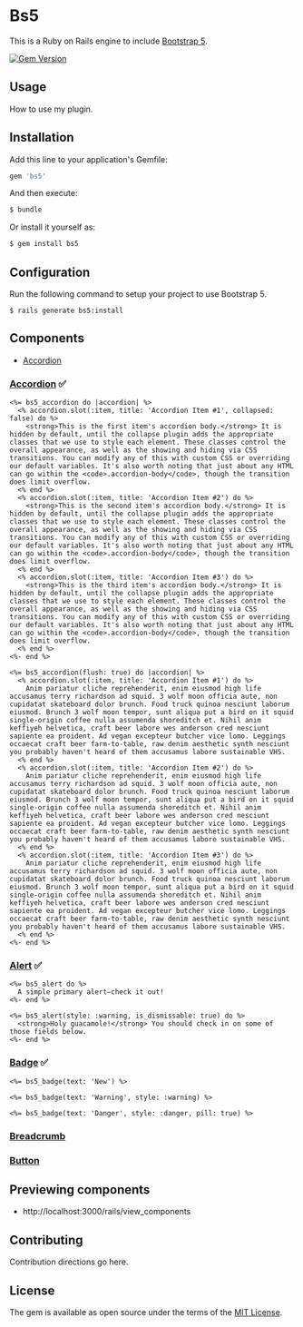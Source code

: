 # Bs5

This is a Ruby on Rails engine to include [Bootstrap 5](https://v5.getbootstrap.com/).

[![Gem Version](https://badge.fury.io/rb/bs5.svg)](https://badge.fury.io/rb/bs5)

## Usage

How to use my plugin.

## Installation

Add this line to your application's Gemfile:

```ruby
gem 'bs5'
```

And then execute:

```bash
$ bundle
```

Or install it yourself as:

```bash
$ gem install bs5
```

## Configuration

Run the following command to setup your project to use Bootstrap 5.

    $ rails generate bs5:install

## Components

- [Accordion](#accordion-)


### [Accordion](https://v5.getbootstrap.com/docs/5.0/components/accordion/) ✅

```
<%= bs5_accordion do |accordion| %>
  <% accordion.slot(:item, title: 'Accordion Item #1', collapsed: false) do %>
    <strong>This is the first item's accordion body.</strong> It is hidden by default, until the collapse plugin adds the appropriate classes that we use to style each element. These classes control the overall appearance, as well as the showing and hiding via CSS transitions. You can modify any of this with custom CSS or overriding our default variables. It's also worth noting that just about any HTML can go within the <code>.accordion-body</code>, though the transition does limit overflow.
  <% end %>
  <% accordion.slot(:item, title: 'Accordion Item #2') do %>
    <strong>This is the second item's accordion body.</strong> It is hidden by default, until the collapse plugin adds the appropriate classes that we use to style each element. These classes control the overall appearance, as well as the showing and hiding via CSS transitions. You can modify any of this with custom CSS or overriding our default variables. It's also worth noting that just about any HTML can go within the <code>.accordion-body</code>, though the transition does limit overflow.
  <% end %>
  <% accordion.slot(:item, title: 'Accordion Item #3') do %>
    <strong>This is the third item's accordion body.</strong> It is hidden by default, until the collapse plugin adds the appropriate classes that we use to style each element. These classes control the overall appearance, as well as the showing and hiding via CSS transitions. You can modify any of this with custom CSS or overriding our default variables. It's also worth noting that just about any HTML can go within the <code>.accordion-body</code>, though the transition does limit overflow.
  <% end %>
<%- end %>
```

```
<%= bs5_accordion(flush: true) do |accordion| %>
  <% accordion.slot(:item, title: 'Accordion Item #1') do %>
    Anim pariatur cliche reprehenderit, enim eiusmod high life accusamus terry richardson ad squid. 3 wolf moon officia aute, non cupidatat skateboard dolor brunch. Food truck quinoa nesciunt laborum eiusmod. Brunch 3 wolf moon tempor, sunt aliqua put a bird on it squid single-origin coffee nulla assumenda shoreditch et. Nihil anim keffiyeh helvetica, craft beer labore wes anderson cred nesciunt sapiente ea proident. Ad vegan excepteur butcher vice lomo. Leggings occaecat craft beer farm-to-table, raw denim aesthetic synth nesciunt you probably haven't heard of them accusamus labore sustainable VHS.
  <% end %>
  <% accordion.slot(:item, title: 'Accordion Item #2') do %>
    Anim pariatur cliche reprehenderit, enim eiusmod high life accusamus terry richardson ad squid. 3 wolf moon officia aute, non cupidatat skateboard dolor brunch. Food truck quinoa nesciunt laborum eiusmod. Brunch 3 wolf moon tempor, sunt aliqua put a bird on it squid single-origin coffee nulla assumenda shoreditch et. Nihil anim keffiyeh helvetica, craft beer labore wes anderson cred nesciunt sapiente ea proident. Ad vegan excepteur butcher vice lomo. Leggings occaecat craft beer farm-to-table, raw denim aesthetic synth nesciunt you probably haven't heard of them accusamus labore sustainable VHS.
  <% end %>
  <% accordion.slot(:item, title: 'Accordion Item #3') do %>
    Anim pariatur cliche reprehenderit, enim eiusmod high life accusamus terry richardson ad squid. 3 wolf moon officia aute, non cupidatat skateboard dolor brunch. Food truck quinoa nesciunt laborum eiusmod. Brunch 3 wolf moon tempor, sunt aliqua put a bird on it squid single-origin coffee nulla assumenda shoreditch et. Nihil anim keffiyeh helvetica, craft beer labore wes anderson cred nesciunt sapiente ea proident. Ad vegan excepteur butcher vice lomo. Leggings occaecat craft beer farm-to-table, raw denim aesthetic synth nesciunt you probably haven't heard of them accusamus labore sustainable VHS.
  <% end %>
<%- end %>
```

### [Alert](https://v5.getbootstrap.com/docs/5.0/components/alerts/) ✅

```
<%= bs5_alert do %>
  A simple primary alert—check it out!
<%- end %>
```

```
<%= bs5_alert(style: :warning, is_dismissable: true) do %>
  <strong>Holy guacamole!</strong> You should check in on some of those fields below.
<%- end %>
```

### [Badge](https://v5.getbootstrap.com/docs/5.0/components/badge/) ✅

```
<%= bs5_badge(text: 'New') %>
```

```
<%= bs5_badge(text: 'Warning', style: :warning) %>
```

```
<%= bs5_badge(text: 'Danger', style: :danger, pill: true) %>
```


### [Breadcrumb](https://v5.getbootstrap.com/docs/5.0/components/breadcrumb/)

### [Button](https://v5.getbootstrap.com/docs/5.0/components/buttons/)

## Previewing components

- http://localhost:3000/rails/view_components

## Contributing

Contribution directions go here.

## License

The gem is available as open source under the terms of the [MIT License](https://opensource.org/licenses/MIT).

